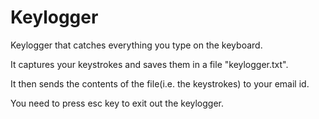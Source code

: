 # Keylogger
Keylogger that catches everything you type on the keyboard.

It captures your keystrokes and saves them in a file "keylogger.txt".

It then sends the contents of the file(i.e. the keystrokes) to your email id.

You need to press esc key to exit out the keylogger.
